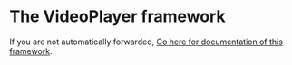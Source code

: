 # The VideoPlayer framework

If you are not automatically forwarded, [Go here for documentation of this framework](VideoPlayer/index.html).

<script type="text/javascript">
document.location="VideoPlayer/index.html";
</script>
